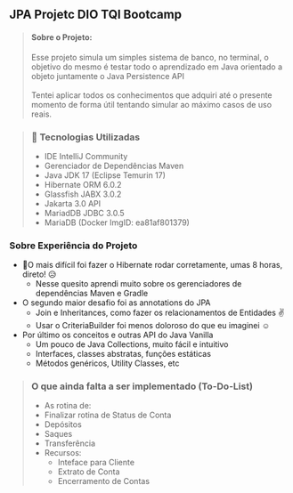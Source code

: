 ## JPA Projetc DIO TQI Bootcamp

>#### Sobre o Projeto:
>Esse projeto simula um simples sistema de banco, no terminal, o objetivo 
do mesmo é testar todo o aprendizado em Java orientado a objeto juntamente o Java Persistence API
<br><br>
> Tentei aplicar todos os conhecimentos que adquiri até o presente momento
> de forma útil tentando simular ao máximo casos de uso reais.

>### 📝 Tecnologias Utilizadas
>- IDE IntelliJ Community
>- Gerenciador de Dependências Maven
>- Java JDK 17 (Eclipse Temurin 17)
>- Hibernate ORM 6.0.2
>- Glassfish JABX 3.0.2 
>- Jakarta 3.0 API
>- MariadDB JDBC 3.0.5
>- MariaDB (Docker ImgID: ea81af801379)


### Sobre Experiência do Projeto
- 👷O mais difícil foi fazer o Hibernate rodar corretamente, umas 8 horas, direto! 😥 
    - Nesse quesito aprendi muito sobre os gerenciadores de dependências Maven e Gradle
- O segundo maior desafio foi as annotations do JPA
    - Join e Inheritances, como fazer os relacionamentos de Entidades ✌️
    - Usar o CriteriaBuilder foi menos doloroso do que eu imaginei ☺️
- Por último os conceitos e outras API do Java Vanilla
    - Um pouco de Java Collections, muito fácil e intuitivo
    - Interfaces, classes abstratas, funções estáticas
    - Métodos genéricos, Utility Classes, etc



>### O que ainda falta a ser implementado (To-Do-List)
>- As rotina de:
>  - Finalizar rotina de Status de Conta 
>  - Depósitos
>  - Saques
>  - Transferência
>- Recursos:
>   - Inteface para Cliente 
>   - Extrato de Conta
>   - Encerramento de Contas



